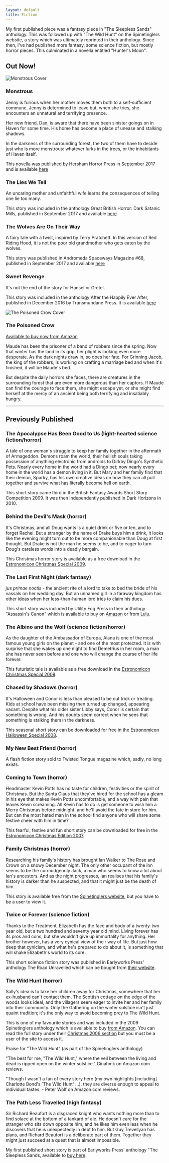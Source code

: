 ```yaml
---
layout: default
title: Fiction
---
```


My first published piece was a fantasy piece in "The Sleepless Sands" anthology. This was followed up with "The Wild Hunt" on the Spinetinglers website, a story which was ultimately reprinted in their anthology. Since then, I've had published more fantasy, some science fiction, but mostly horror pieces. This culminated in a novella entitled "Hunter's Moon".

## Out Now!


<img class="img-responsive centre-block col-sm-3" src="/img/Monstrous_Cover.jpg" alt="Monstrous Cover">

### Monstrous

Jenny is furious when her mother moves them both to a self-sufficient commune. Jenny is determined to leave but, when she tries, she encounters an unnatural and terrifying presence.

Her new friend, Dan, is aware that there have been sinister goings on in Haven for some time. His home has become a place of unease and stalking shadows.

In the darkness of the surrounding forest, the two of them have to decide just who is more monstrous: whatever lurks in the trees, or the inhabitants of Haven itself.

This novella was published by Hersham Horror Press in September 2017 and is available [here](https://www.amazon.co.uk/Monstrous-Charlotte-Bond-ebook/dp/B075FVLSR6/)


### The Lies We Tell

An uncaring mother and unfaithful wife learns the consequences of telling one lie too many.

This story was included in the anthology Great British Horror: Dark Satanic Mills, published in September 2017 and available [here](https://www.amazon.co.uk/Satanic-Mills-Great-British-Horror-ebook/dp/B077X2WK1X/)

### The Wolves Are On Their Way

A fairy tale with a twist, inspired by Terry Pratchett. In this version of Red Riding Hood, it is not the poor old grandmother who gets eaten by the wolves.

This story was published in Andromeda Spaceways Magazine #68, published in September 2017 and available [here](http://andromedaspaceways.com/shop/asm-68/)

### Sweet Revenge

It's not the end of the story for Hansel or Gretel.

This story was included in the anthology After the Happily Ever After, published in December 2016 by Transmundane Press. It is available [here](https://www.amazon.co.uk/After-Happily-Ever-collection-fractured-ebook/dp/B01MRYLKIE/)

<img class="img-responsive centre-block col-sm-3" src="/img/PoisonedCrowSmall.jpg" alt="The Poisoned Crow   Cover">

### The Poisoned Crow

[Available to buy now from Amazon](https://www.amazon.co.uk/Poisoned-Crow-Charlotte-Bond-ebook/dp/B01GP1GEGQ/)

Maude has been the prisoner of a band of robbers since the spring. Now that winter has the land in its grip, her plight is looking even more desperate. As the dark nights draw in, so does her fate. For Grinning Jacob, the king of the robbers, is working on crafting a marriage bed and when it's finished, it will be Maude's bed.</p>

But despite the daily horrors she faces, there are creatures in the surrounding forest that are even more dangerous than her captors. If Maude can find the courage to face them, she might escape yet, or she might find herself at the mercy of an ancient being both terrifying and insatiably hungry.

<div class="clearfix"></div>

---

## Previously Published

### The Apocalypse Has Been Good to Us (light-hearted science fiction/horror)

A tale of one woman's struggle to keep her family together in the aftermath of Armageddon. Demons roam the world, their hellish souls taking possession of anything electronic from androids to Dirkby Dingo's Synthetic Pets. Nearly every home in the world had a Dingo pet; now nearly every home in the world has a demon living in it. But Mary and her family find that their demon, Sparky, has his own creative ideas on how they can all pull together and survive what has literally become hell on earth.

This short story came third in the British Fantasy Awards Short Story Competition 2009. It was then independently published in Dark Horizons in 2010.

### Behind the Devil's Mask (horror)

It's Christmas, and all Doug wants is a quiet drink or five or ten, and to forget Rachel. But a stranger by the name of Drake buys him a drink, it looks like the evening might turn out to be more companionable than Doug at first thought. But Drake is not the man he seems to be, and to eager to turn Doug's careless words into a deadly bargain.

This Christmas horror story is available as a free download in the [Estronomicon Christmas Special 2009](http://www.screamingdreams.com/ezine/Christmas2009.pdf).

### The Last First Night (dark fantasy)

*jus primae noctis* - the ancient rite of a lord to take to bed the bride of his vassals on her wedding day. But an unnamed girl in a faraway kingdom has other ideas when her less-than-human lord tries to claim his dues.

This short story was included by Utility Fog Press in their anthology "Assassin's Canon" which is available to buy on [Amazon](http://www.amazon.co.uk/Assassins-Canon-Ken-Goldman/dp/0956046916/) or from [Lulu](http://www.lulu.com/shop/eh-rydberg/assassins-canon/paperback/product-6046456.html).

### The Albino and the Wolf (science fiction/horror)

As the daughter of the Ambassador of Europa, Alana is one of the most famous young girls on the planet - and one of the most protected. It is with surprise that she wakes up one night to find Demetrius in her room, a man she has never seen before and one who will change the course of her life forever.

This futuristic tale is available as a free download in the [Estronomicon Christmas Special 2008](http://www.screamingdreams.com/ezine/Christmas2008.pdf).

### Chased by Shadows (horror)

It's Halloween and Conor is less than pleased to be out trick or treating. Kids at school have been missing then turned up changed, appearing vacant. Despite what his older sister Libby says, Conor is certain that something is wrong. And his doubts seem correct when he sees that something is stalking them in the darkness.

This seasonal short story can be downloaded for free in the [Estronomicon Halloween Special 2008](http://www.screamingdreams.com/ezine/Halloween2008.pdf).

### My New Best Friend (horror)

A flash fiction story sold to Twisted Tongue magazine which, sadly, no long exists.

### Coming to Town (horror)

Headmaster Kevin Potts has no taste for children, festivities or the spirit of Christmas. But the Santa Claus that they've hired for the school has a gleam in his eye that makes Kevin Potts uncomfortable, and a way with pain that leaves Kevin screaming. All Kevin has to do is get someone to wish him a Merry Christmas before midnight, and he'll avoid the fate in store for him. But can the most hated man in the school find anyone who will share some festive cheer with him in time?

This fearful, festive and fun short story can be downloaded for free in the [Estronomicon Christmas Edition 2007](http://www.screamingdreams.com/ezine/Christmas2007.pdf).

### Family Christmas (horror)

Researching his family's history has brought Ian Walker to The Rose and Crown on a snowy December night. The only other occupant of the inn seems to be the curmudgeonly Jack, a man who seems to know a lot about Ian's ancestors. And as the night progresses, Ian realises that his family's history is darker than he suspected, and that it might just be the death of him.

This story is available free from the [Spinetinglers website](http://www.spinetinglers.co.uk/), but you have to be a user to view it.

### Twice or Forever (science fiction)

Thanks to the Treatment, Elizabeth has the face and body of a twenty-two year old, but a two hundred and seventy year old mind. Living forever has its pros and cons, but she wouldn't give up immortality for anything. Her brother however, has a very cynical view of their way of life. But just how deep that cynicism, and what he's prepared to do about it, is something that will shake Elizabeth's world to its core.

This short science fiction story was published in Earlyworks Press' anthology The Road Unravelled which can be bought from [their website](http://www.earlyworkspress.co.uk/road_unravelled.htm).

### The Wild Hunt (horror)

Sally's idea is to take her children away for Christmas, somewhere that her ex-husband can't contact them. The Scottish cottage on the edge of the woods looks ideal, and the villagers seem eager to invite her and her family into their community. Only the Gathering on the winter solstice isn't just quaint tradition; it's the only way to avoid becoming prey to The Wild Hunt.

This is one of my favourite stories and was included in the 2009 Spinetinglers anthology which is available to buy [from Amazon](http://www.amazon.co.uk/Spinetinglers-Anthology-2008-Matt-Leyshon/dp/1906657017/ref=sr_1_3?ie=UTF8&qid=1445263325&sr=8-3&keywords=spinetinglers+anthology). You can read the full story under their [Christmas 2006 section](http://spinetinglers.co.uk/ReadStory151.aspx) but you must be a user of the site to access it.

Praise for "The Wild Hunt" (as part of the Spinetinglers anthology)

"The best for me, "The Wild Hunt," where the veil between the living and dead is ripped open on the winter solstice." Ginahmk on Amazon.com reviews.

"Though I wasn't a fan of every story here (my own highlights [including] Charlotte Bond's `The Wild Hunt' ...), they are diverse enough to appeal to individual tastes. - Peter Wolf on Amazon.com reviews.

### The Path Less Travelled (high fantasy)

Sir Richard Beaufort is a disgraced knight who wants nothing more than to find solace at the bottom of a tankard of ale. He doesn't care for the stranger who sits down opposite him, and he likes him even less when he discovers that he is unexpectedly in debt to him. But Guy Trevellyan has plans, and Richard Beaufort is a deliberate part of them. Together they might just succeed at a quest that is almost impossible.

My first published short story is part of Earlyworks Press' anthology "The Sleepless Sands, available to [buy here](http://www.earlyworkspress.co.uk/sleepless_sands.htm).

